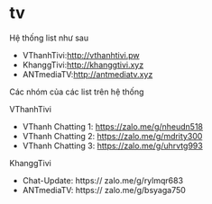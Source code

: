 # tv

Hệ thống list như sau
- VThanhTivi:http://vthanhtivi.pw
- KhanggTivi:http://khanggtivi.xyz
- ANTmediaTV:http://antmediatv.xyz

Các nhóm của các list trên hệ thống

VThanhTivi 
- VThanh Chatting 1: https://zalo.me/g/nheudn518
- VThanh Chatting 2: https://zalo.me/g/mdrity300
- VThanh Chatting 3: https://zalo.me/g/uhrvtg993

KhanggTivi
- Chat-Update: https:// zalo.me/g/rylmqr683
- ANTmediaTV: https:// zalo.me/g/bsyaga750

